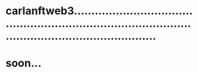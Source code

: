 # carlanftweb3..................................................................................................................................
# soon...
